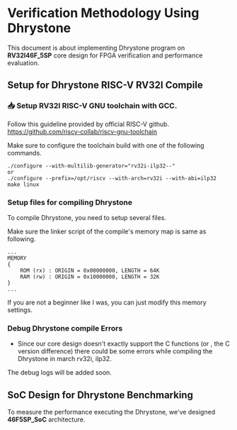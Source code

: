 # Verification Methodology Using Dhrystone

This document is about implementing Dhrystone program on **RV32I46F_5SP** core design for FPGA verification and performance evaluation.  

## Setup for Dhrystone RISC-V RV32I Compile

### 📥 Setup RV32I RISC-V GNU toolchain with GCC.
Follow this guideline provided by official RISC-V github.
https://github.com/riscv-collab/riscv-gnu-toolchain

Make sure to configure the toolchain build with one of the following commands.
```
./configure --with-multilib-generator="rv32i-ilp32--"
or
./configure --prefix=/opt/riscv --with-arch=rv32i --with-abi=ilp32
make linux
```  

### Setup files for compiling Dhrystone
To compile Dhrystone, you need to setup several files.
 
Make sure the linker script of the compile's memory map is same as following.  

```
...
MEMORY
{
    ROM (rx) : ORIGIN = 0x00000000, LENGTH = 64K
    RAM (rw) : ORIGIN = 0x10000000, LENGTH = 32K
}
...
```

If you are not a beginner like I was, you can just modify this memory settings.  

### Debug Dhrystone compile Errors
- Since our core design doesn't exactly support the C functions (or , the C version difference) there could be some errors while compiling the Dhrystone in march rv32i, ilp32. 

The debug logs will be added soon.

## SoC Design for Dhrystone Benchmarking
To measure the performance executing the Dhrystone, we've designed **46F5SP_SoC** architecture. 